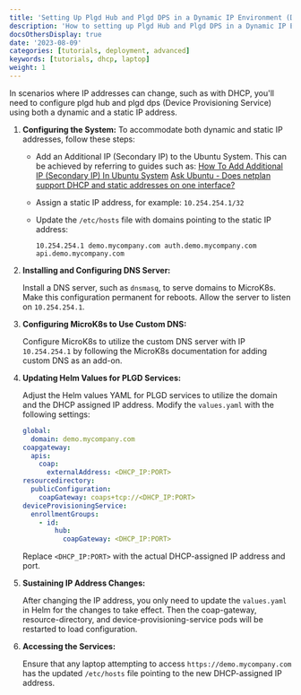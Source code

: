```yaml
---
title: 'Setting Up Plgd Hub and Plgd DPS in a Dynamic IP Environment (DHCP)'
description: 'How to setting up Plgd Hub and Plgd DPS in a Dynamic IP Environment (DHCP)'
docsOthersDisplay: true
date: '2023-08-09'
categories: [tutorials, deployment, advanced]
keywords: [tutorials, dhcp, laptop]
weight: 1
---
```


In scenarios where IP addresses can change, such as with DHCP, you'll need to configure plgd hub and plgd dps (Device Provisioning Service) using both a dynamic and a static IP address.

1. **Configuring the System:**
  To accommodate both dynamic and static IP addresses, follow these steps:

   - Add an Additional IP (Secondary IP) to the Ubuntu System. This can be achieved by referring to guides such as:
     [How To Add Additional IP (Secondary IP) In Ubuntu System](https://www.2daygeek.com/add-secondary-ip-address-on-network-interface-linux/)
     [Ask Ubuntu - Does netplan support DHCP and static addresses on one interface?](https://askubuntu.com/questions/1183406/does-netplan-support-dhcp-and-static-addresses-on-one-interface)
   - Assign a static IP address, for example: `10.254.254.1/32`
   - Update the `/etc/hosts` file with domains pointing to the static IP address:

     ```plaintext
     10.254.254.1 demo.mycompany.com auth.demo.mycompany.com api.demo.mycompany.com
     ```

2. **Installing and Configuring DNS Server:**

    Install a DNS server, such as `dnsmasq`, to serve domains to MicroK8s. Make this configuration permanent for reboots. Allow the server to listen on `10.254.254.1`.

3. **Configuring MicroK8s to Use Custom DNS:**

    Configure MicroK8s to utilize the custom DNS server with IP `10.254.254.1` by following the MicroK8s documentation for adding custom DNS as an add-on.

4. **Updating Helm Values for PLGD Services:**

    Adjust the Helm values YAML for PLGD services to utilize the domain and the DHCP assigned IP address. Modify the `values.yaml` with the following settings:

    ```yaml
    global:
      domain: demo.mycompany.com
    coapgateway:
      apis:
        coap:
          externalAddress: <DHCP_IP:PORT>
    resourcedirectory:
      publicConfiguration:
        coapGateway: coaps+tcp://<DHCP_IP:PORT>
    deviceProvisioningService:
      enrollmentGroups:
        - id:
            hub:
              coapGateway: <DHCP_IP:PORT>
    ```

    Replace `<DHCP_IP:PORT>` with the actual DHCP-assigned IP address and port.

5. **Sustaining IP Address Changes:**

    After changing the IP address, you only need to update the `values.yaml` in Helm for the changes to take effect. Then the coap-gateway, resource-directory, and device-provisioning-service pods will be restarted to load configuration.

6. **Accessing the Services:**

    Ensure that any laptop attempting to access `https://demo.mycompany.com` has the updated `/etc/hosts` file pointing to the new DHCP-assigned IP address.
